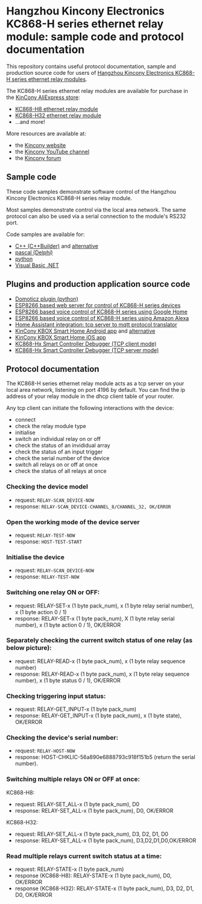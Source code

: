 # Hangzhou Kincony Electronics KC868-H series ethernet relay module: sample code and protocol documentation

This repository contains useful protocol documentation, sample and production source code for users of [Hangzhou Kincony Electronics KC868-H series ethernet relay modules](https://www.kincony.com/product/relay-controller).

The KC868-H series ethernet relay modules are available for purchase in the [KinCony AliExpress store](https://kincony.aliexpress.com):
- [KC868-H8 ethernet relay module](https://www.aliexpress.com/item/555377986.html)
- [KC868-H32 ethernet relay module](https://www.aliexpress.com/item/555335460.html)
- ...and more!

More resources are available at:
- the [Kincony website](https://www.kincony.com)
- the [Kincony YouTube channel](https://www.youtube.com/c/KinCony)
- the [Kincony forum](https://www.kincony.com/forum/)

## Sample code

These code samples demonstrate software control of the Hangzhou Kincony Electronics KC868-H series relay module.

Most samples demonstrate control via the local area network. The same protocol can also be used via a serial connection to the module's RS232 port.

Code samples are available for:
- [C++ (C++Builder)](https://github.com/hzkincony/32-channel-relay-controller-board-remote-control-by-C-Builder-internet) and [alternative](https://github.com/hzkincony/net_relay_control)
- [pascal (Delphi)](https://github.com/hzkincony/IP-Network-8-Channel-Relay-Control-Board-Controlled-by-Delphi)
- [python](https://github.com/hzkincony/8-Channel-Network-Relay-Controlled-By-Python)
- [Visual Basic .NET](https://github.com/hzkincony/IP-Network-8-Channel-Relay-Control-Board-Controlled-by-VB.net-in-LAN)


## Plugins and production application source code
- [Domoticz plugin (python)](https://github.com/hzkincony/Domoticz-KinCony-KC868-Ethernet-WiFi-Relay-Module-Plugin)
- [ESP8266 based web server for control of KC868-H series devices](https://github.com/hzkincony/BUILD-ESP8266-WEB-SERVER-NODEMCU-FOR-KC868-RELAY-CONTROLLER/blob/master/ESP8266_Web_Server.ino)
- [ESP8266 based voice control of KC868-H series using Google Home](https://github.com/hzkincony/NodeMCU-ESP8266-32-8-Channel-WiFi-Network-Relay-Board-Voice-Controlled-by-Google-Home-Assistant) 
- [ESP8266 based voice control of KC868-H series using Amazon Alexa](https://github.com/hzkincony/NodeMCU-ESP8266-32-8-Channel-WiFi-Network-Relay-Board-Voice-Controlled-by-Amazon-Alexa-Echo)
- [Home Assistant integration: tcp server to mqtt protocol translator](https://github.com/hzkincony/ethernet-relay-control-board-TCP-Socket-to-MQTT-protocol-kit-for-home-assistant)
- [KinCony KBOX Smart Home Android app](https://github.com/hzkincony/KBOX-Smart-Home-Android-App-LAN-Not-Need-Internet) and [alternative]()
- [KinCony KBOX Smart Home iOS app](https://github.com/hzkincony/KBOX-Smart-Home-iOS-App-LAN-Not-Need-Internet)
- [KC868-Hx Smart Controller Debugger (TCP client mode) ](https://github.com/hzkincony/ethernet-relay-module-Debugger-TCP-Client)
- [KC868-Hx Smart Controller Debugger (TCP server mode) ](https://github.com/hzkincony/ethernet-relay-module-Debugger-TCP-Server)

## Protocol documentation

The KC868-H series ethernet relay module acts as a tcp server on your local area network, listening on port 4196 by default. You can find the ip address of your relay module in the dhcp client table of your router.

Any tcp client can initiate the following interactions with the device:
- connect
- check the relay module type
- initialise
- switch an individual relay on or off
- check the status of an invididual array
- check the status of an input trigger
- check the serial number of the device
- switch all relays on or off at once
- check the status of all relays at once


### Checking the device model
- request: ```RELAY-SCAN_DEVICE-NOW```
- response: ```RELAY-SCAN_DEVICE-CHANNEL_8/CHANNEL_32, OK/ERROR```

### Open the working mode of the device server
- request: ```RELAY-TEST-NOW```
- response: ```HOST-TEST-START```

### Initialise the device
- request: ```RELAY–SCAN_DEVICE–NOW```
- response: ```RELAY-TEST-NOW```

### Switching one relay ON or OFF:
- request: RELAY-SET-x (1 byte pack_num), x (1 byte relay serial number), x (1 byte action 0 / 1)
- response: RELAY-SET-x (1 byte pack_num), X (1 byte relay serial number), x (1 byte action 0 / 1), OK/ERROR

### Separately checking the current switch status of one relay (as below picture):
- request: RELAY-READ-x (1 byte pack_num), x (1 byte relay sequence number)
- response: RELAY-READ-x (1 byte pack_num), x (1 byte relay sequence number), x (1 byte status 0 / 1), OK/ERROR

### Checking triggering input status:
- request: RELAY-GET_INPUT-x (1 byte pack_num)
- response: RELAY-GET_INPUT-x (1 byte pack_num), x (1 byte state), OK/ERROR

### Checking the device's serial number:
- request: ```RELAY-HOST-NOW```
- response: HOST-CHKLIC-56a890e6888793c918f151b5 (return the serial number).

### Switching multiple relays ON or OFF at once:

KC868-H8:
- request: RELAY-SET_ALL-x (1 byte pack_num), D0
- response: RELAY-SET_ALL-x (1 byte pack_num), D0, OK/ERROR

KC868-H32:
- request: RELAY-SET_ALL-x (1 byte pack_num), D3, D2, D1, D0
- response: RELAY-SET_ALL-x (1 byte pack_num), D3,D2,D1,D0,OK/ERROR

### Read multiple relays current switch status at a time:
- request: RELAY-STATE-x (1 byte pack_num)
- response (KC868-H8): RELAY-STATE-x (1 byte pack_num), D0, OK/ERROR
- response (KC868-H32): RELAY-STATE-x (1 byte pack_num), D3, D2, D1, D0, OK/ERROR
